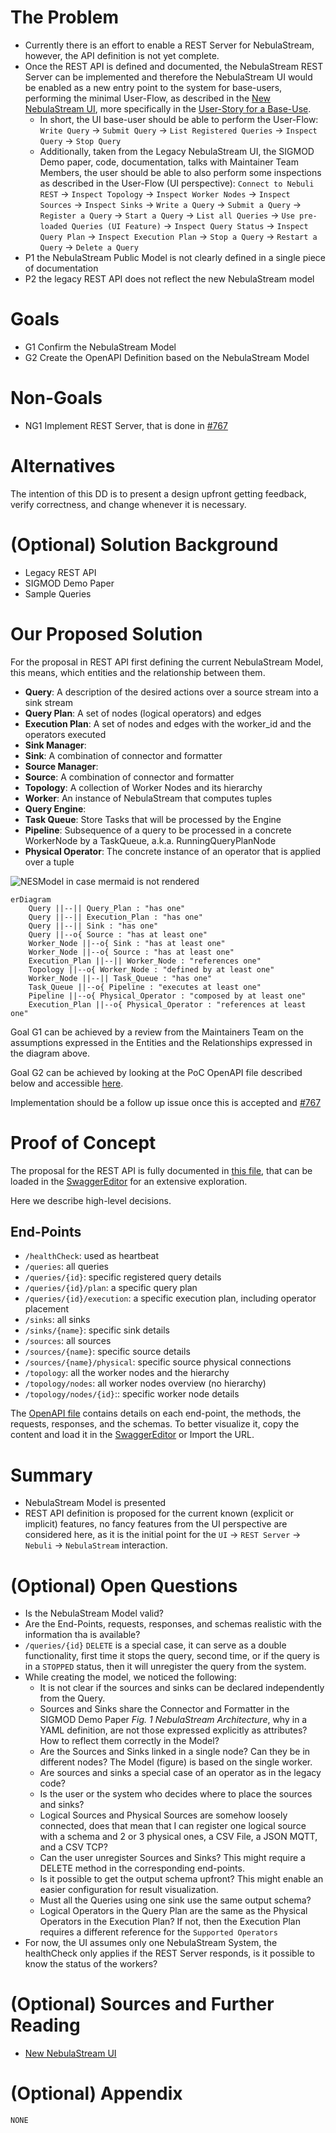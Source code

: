 # The Problem
- Currently there is an effort to enable a REST Server for NebulaStream, however, the API definition is not yet complete.
- Once the REST API is defined and documented, the NebulaStream REST Server can be implemented and therefore the NebulaStream UI would be enabled as a new entry point to the system for base-users, performing the minimal User-Flow, as described in the [New NebulaStream UI](https://github.com/nebulastream/nebulastream-ui/tree/experimental/lite), more specifically in the [User-Story for a Base-Use](https://github.com/nebulastream/nebulastream-ui/issues/454).
    - In short, the UI base-user should be able to perform the User-Flow: `Write Query` -> `Submit Query` -> `List Registered Queries` -> `Inspect Query` -> `Stop Query`
    - Additionally, taken from the Legacy NebulaStream UI, the SIGMOD Demo paper, code, documentation, talks with Maintainer Team Members, the user should be able to also perform some inspections as described in the User-Flow (UI perspective): `Connect to Nebuli REST` -> `Inspect Topology` -> `Inspect Worker Nodes` -> `Inspect Sources` -> `Inspect Sinks` -> `Write a Query` -> `Submit a Query` -> `Register a Query` -> `Start a Query` -> `List all Queries` -> `Use pre-loaded Queries (UI Feature)` -> `Inspect Query Status` -> `Inspect Query Plan` -> `Inspect Execution Plan` -> `Stop a Query` -> `Restart a Query` -> `Delete a Query`
- P1 the NebulaStream Public Model is not clearly defined in a single piece of documentation
- P2 the legacy REST API does not reflect the new NebulaStream model

# Goals
- G1 Confirm the NebulaStream Model
- G2 Create the OpenAPI Definition based on the NebulaStream Model

# Non-Goals
- NG1 Implement REST Server, that is done in [#767](https://github.com/nebulastream/nebulastream-public/issues/767) 

# Alternatives

The intention of this DD is to present a design upfront getting feedback, verify correctness, and change whenever it is necessary.

# (Optional) Solution Background
- Legacy REST API
- SIGMOD Demo Paper
- Sample Queries

# Our Proposed Solution
For the proposal in REST API first defining the current NebulaStream Model, this means, which entities and the relationship between them.

- **Query**: A description of the desired actions over a source stream into a sink stream
- **Query Plan**: A set of nodes (logical operators) and edges
- **Execution Plan**: A set of nodes and edges with the worker_id and the operators executed
- **Sink Manager**: 
- **Sink**: A combination of connector and formatter
- **Source Manager**: 
- **Source**: A combination of connector and formatter
- **Topology**: A collection of Worker Nodes and its hierarchy
- **Worker**: An instance of NebulaStream that computes tuples
- **Query Engine**: 
- **Task Queue**: Store Tasks that will be processed by the Engine
- **Pipeline**: Subsequence of a query to be processed in a concrete WorkerNode by a TaskQueue, a.k.a. RunningQueryPlanNode
- **Physical Operator**: The concrete instance of an operator that is applied over a tuple

![NESModel in case mermaid is not rendered](./../resources/NESPublicModel.png)

```mermaid
erDiagram
    Query ||--|| Query_Plan : "has one"
    Query ||--|| Execution_Plan : "has one"
    Query ||--|| Sink : "has one"
    Query ||--o{ Source : "has at least one"
    Worker_Node ||--o{ Sink : "has at least one"
    Worker_Node ||--o{ Source : "has at least one"
    Execution_Plan ||--|| Worker_Node : "references one"
    Topology ||--o{ Worker_Node : "defined by at least one"
    Worker_Node ||--|| Task_Queue : "has one"
    Task_Queue ||--o{ Pipeline : "executes at least one"
    Pipeline ||--o{ Physical_Operator : "composed by at least one"
    Execution_Plan ||--o{ Physical_Operator : "references at least one"
```
Goal G1 can be achieved by a review from the Maintainers Team on the assumptions expressed in the Entities and the Relationships expressed in the diagram above.

Goal G2 can be achieved by looking at the PoC OpenAPI file described below and accessible [here](./../resources/NES_OpenAPI.yaml).

Implementation should be a follow up issue once this is accepted and [#767](https://github.com/nebulastream/nebulastream-public/issues/767) 

# Proof of Concept
The proposal for the REST API is fully documented in [this file](./../resources/NES_OpenAPI.yaml), that can be loaded in the [SwaggerEditor](https://editor-next.swagger.io/) for an extensive exploration.

Here we describe high-level decisions.

## End-Points
- `/healthCheck`: used as heartbeat
- `/queries`: all queries
- `/queries/{id}`: specific registered query details
- `/queries/{id}/plan`: a specific query plan
- `/queries/{id}/execution`: a specific execution plan, including operator placement
- `/sinks`: all sinks
- `/sinks/{name}`: specific sink details
- `/sources`: all sources
- `/sources/{name}`: specific source details
- `/sources/{name}/physical`: specific source physical connections
- `/topology`: all the worker nodes and the hierarchy
- `/topology/nodes`: all worker nodes overview (no hierarchy)
- `/topology/nodes/{id}`:: specific worker node details

The [OpenAPI file](./../resources/NES_OpenAPI.yaml) contains details on each end-point, the methods, the requests, responses, and the schemas. To better visualize it, copy the content and load it in the [SwaggerEditor](https://editor-next.swagger.io/) or Import the URL.

# Summary
- NebulaStream Model is presented
- REST API definition is proposed for the current known (explicit or implicit) features, no fancy features from the UI perspective are considered here, as it is the initial point for the `UI` -> `REST Server` -> `Nebuli` -> `NebulaStream` interaction.

# (Optional) Open Questions
- Is the NebulaStream Model valid?
- Are the End-Points, requests, responses, and schemas realistic with the information tha is available?
- `/queries/{id}` `DELETE` is a special case, it can serve as a double functionality, first time it stops the query, second time, or if the query is in a `STOPPED` status, then it will unregister the query from the system.
- While creating the model, we noticed the following:
    - It is not clear if the sources and sinks can be declared independently from the Query.
    - Sources and Sinks share the Connector and Formatter in the SIGMOD Demo Paper _Fig. 1 NebulaStream Architecture_, why in a YAML definition, are not those expressed explicitly as attributes? How to reflect them correctly in the Model?
    - Are the Sources and Sinks linked in a single node? Can they be in different nodes? The Model (figure) is based on the single worker.
    - Are sources and sinks a special case of an operator as in the legacy code?
    - Is the user or the system who decides where to place the sources and sinks?
    - Logical Sources and Physical Sources are somehow loosely connected, does that mean that I can register one logical source with a schema and 2 or 3 physical ones, a CSV File, a JSON MQTT, and a CSV TCP?
    - Can the user unregister Sources and Sinks? This might require a DELETE method in the corresponding end-points.
    - Is it possible to get the output schema upfront? This might enable an easier configuration for result visualization.
    - Must all the Queries using one sink use the same output schema?
    - Logical Operators in the Query Plan are the same as the Physical Operators in the Execution Plan? If not, then the Execution Plan requires a different reference for the `Supported Operators`
- For now, the UI assumes only one NebulaStream System, the healthCheck only applies if the REST Server responds, is it possible to know the status of the workers?

# (Optional) Sources and Further Reading
- [New NebulaStream UI](https://github.com/nebulastream/nebulastream-ui/tree/experimental/lite)

# (Optional) Appendix
`NONE`